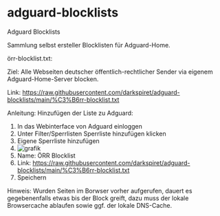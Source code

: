 # adguard-blocklists
Adguard Blocklists

Sammlung selbst ersteller Blocklisten für Adguard-Home.

örr-blocklist.txt:

Ziel: Alle Webseiten deutscher öffentlich-rechtlicher Sender via eigenem Adguard-Home-Server blocken.

Link: https://raw.githubusercontent.com/darkspiret/adguard-blocklists/main/%C3%B6rr-blocklist.txt

Anleitung: Hinzufügen der Liste zu Adguard:

1) In das Webinterface von Adguard einloggen
2) Unter Filter/Sperrlisten Sperrliste hinzufügen klicken
3) Eigene Sperrliste hinzufügen
4) ![grafik](https://github.com/darkspiret/adguard-blocklists/assets/150554246/91eeeceb-927f-47ea-925c-2e743fd7fecd)
5) Name: ÖRR Blocklist
6) Link: https://raw.githubusercontent.com/darkspiret/adguard-blocklists/main/%C3%B6rr-blocklist.txt
7) Speichern

Hinweis: Wurden Seiten im Borwser vorher aufgerufen, dauert es gegebenenfalls etwas bis der Block greift, dazu muss der lokale Browsercache ablaufen sowie ggf. der lokale DNS-Cache.
